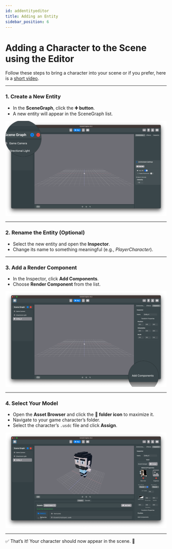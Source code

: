 ```yaml
---
id: addentityeditor
title: Adding an Entity 
sidebar_position: 6
---
```


# Adding a Character to the Scene using the Editor

Follow these steps to bring a character into your scene or if you prefer, here is a [short video](https://vimeo.com/1116793858?share=copy#t=0). 

---

### 1. Create a New Entity
- In the **SceneGraph**, click the **➕ button**.  
- A new entity will appear in the SceneGraph list.  

![screenshot of scenegraph plus button here](../images/add-button-scenegraph.png)

---

### 2. Rename the Entity (Optional)
- Select the new entity and open the **Inspector**.  
- Change its name to something meaningful (e.g., *PlayerCharacter*).  

---

### 3. Add a Render Component
- In the Inspector, click **Add Components**.  
- Choose **Render Component** from the list.  

![screenshot of add components here](../images/addcomponent.png)

---

### 4. Select Your Model
- Open the **Asset Browser** and click the **📁 folder icon** to maximize it.  
- Navigate to your game character’s folder.  
- Select the character’s `.usdc` file and click **Assign**.  

![screenshot of asset browser with usdc file here](../images/modelineditor.png)

---

✅ That’s it! Your character should now appear in the scene. 🎉

